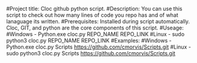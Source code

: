 #Project title: Cloc github python script. 
#Description: You can use this script to check out how many lines of code you repo has and of what lanaguage its written. 
#Prerequisites: Installed during script automatically. Cloc, GIT, and python are the core components of this script. 
#Useage: 
#Windows - Python.exe cloc.py REPO_NAME REPO_LINK
#Linux   - sudo python3 cloc.py REPO_NAME REPO_LINK
#Examples:
#Windows - Python.exe cloc.py Scripts https://github.com/cmorvis/Scripts.git
#Linux   - sudo python3 cloc.py Scripts https://github.com/cmorvis/Scripts.git
